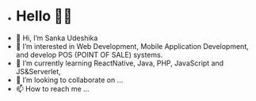 - <h1>Hello 👨‍💻 </h1>
- 👋 Hi, I’m Sanka Udeshika
- 👀 I’m interested in Web Development, Mobile Application Development, and develop POS (POINT OF SALE) systems.
- 🌱 I’m currently learning ReactNative, Java, PHP, JavaScript and JS&Serverlet,
- 💞️ I’m looking to collaborate on ...
- 📫 How to reach me ...

<!---
SankaUdeshika/SankaUdeshika is a ✨ special ✨ repository because its `README.md` (this file) appears on your GitHub profile.
You can click the Preview link to take a look at your changes.
--->
